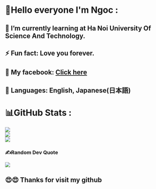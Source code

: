 # 💫Hello everyone I'm Ngoc :
## 🌱 <b>I’m currently learning at Ha Noi University Of Science And Technology.</b><br>
## ⚡ <b>Fun fact: Love you forever.</b><br>
## 🤝 <b>My facebook: </b><a href="https://www.facebook.com/tienngoc2k2/" target="_blank">Click here</a><br>
## 📖 <b>Languages: English, Japanese(日本語)</b>

## 
# 📊GitHub Stats :
![](https://github-readme-stats.vercel.app/api?username=Ngoccccc&theme=radical&hide_border=false&include_all_commits=false&count_private=false)<br/>
![](https://github-readme-streak-stats.herokuapp.com/?user=Ngoccccc&theme=radical&hide_border=false)<br/>
![](https://github-readme-stats.vercel.app/api/top-langs/?username=Ngoccccc&theme=radical&hide_border=false&include_all_commits=false&count_private=false&layout=compact)

### ✍️Random Dev Quote
![](https://quotes-github-readme.vercel.app/api?type=horizontal&theme=radical)

## 😍😍 <b>Thanks for visit my github</b>
